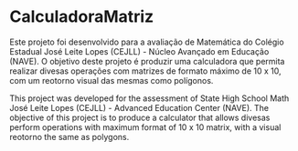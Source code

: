 # CalculadoraMatriz
Este projeto foi desenvolvido para a avaliação de Matemática do Colégio Estadual José Leite Lopes (CEJLL) - Núcleo Avançado em Educação (NAVE).
O objetivo deste projeto é produzir uma calculadora que permita realizar divesas operações com matrizes de formato máximo de 10 x 10, com um reotorno visual das mesmas como polígonos.

This project was developed for the assessment of State High School Math José Leite Lopes (CEJLL) - Advanced Education Center (NAVE).
The objective of this project is to produce a calculator that allows divesas perform operations with maximum format of 10 x 10 matrix, with a visual reotorno the same as polygons.
